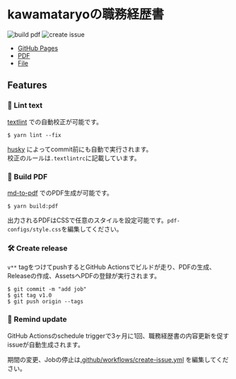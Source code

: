# kawamataryoの職務経歴書
![build pdf](https://github.com/kawamataryo/resume/workflows/build%20pdf/badge.svg)
![create issue](https://github.com/kawamataryo/resume/workflows/create%20issue/badge.svg)


- [GitHub Pages](https://kawamataryo.github.io/resume/)  
- [PDF](https://github.com/kawamataryo/resume/releases)  
- [File](https://github.com/kawamataryo/resume/blob/master/docs/README.md)  

## Features

### 💅 Lint text

[textlint](https://github.com/textlint/textlint) での自動校正が可能です。

```
$ yarn lint --fix
```

[husky](https://github.com/typicode/husky) によってcommit前にも自動で実行されます。  
校正のルールは`.textlintrc`に記載しています。


### 📝 Build PDF

[md-to-pdf](https://www.npmjs.com/package/md-to-pdf) でのPDF生成が可能です。

```
$ yarn build:pdf
```


出力されるPDFはCSSで任意のスタイルを設定可能です。`pdf-configs/style.css`を編集してください。  

### 🛠 Create release

`v**` tagをつけてpushするとGitHub Actionsでビルドが走り、PDFの生成、Releaseの作成、AssetsへPDFの登録が実行されます。

```
$ git commit -m "add job"
$ git tag v1.0
$ git push origin --tags
```

### 📆 Remind update

GitHub Actionsのschedule triggerで3ヶ月に1回、職務経歴書の内容更新を促すissueが自動生成されます。

期間の変更、Jobの停止は[.github/workflows/create-issue.yml](https://github.com/kawamataryo/resume/blob/master/.github/workflows/create-issue.yml) を編集してください。


